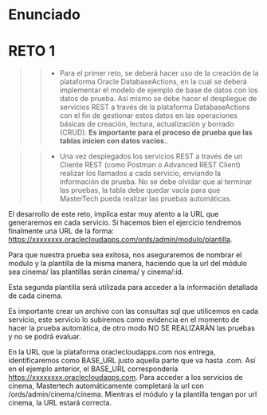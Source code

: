 # Enunciado
# RETO 1

>> * Para el primer reto, se deberá hacer uso de la creación de la plataforma Oracle DatabaseActions, en la cual se deberá implementar el modelo de ejemplo de base de datos con los datos de prueba. Así mismo se debe hacer el despliegue de servicios REST a través de la plataforma DatabaseActions con el fin de gestionar estos datos en las operaciones básicas de creación, lectura, actualización y borrado (CRUD). **Es importante para el proceso de prueba que las tablas inicien con datos vacíos.**.

>> * Una vez desplegados los servicios REST a través de un Cliente REST (como Postman o Advanced REST Client) realizar los llamados a cada servicio, enviando la información de prueba. No se debe olvidar que al terminar las pruebas, la tabla debe quedar vacía para que MasterTech pueda realizar las pruebas automáticas.

El desarrollo de este reto, implica estar muy atento a la URL que generaremos en cada servicio. Si hacemos bien el ejercicio tendremos finalmente una URL de la forma: https://xxxxxxxx.oraclecloudapps.com/ords/admin/modulo/plantilla.

Para que nuestra prueba sea exitosa, nos aseguraremos de nombrar el modulo y la plantilla de la misma manera, haciendo que la url del módulo sea cinema/ las plantillas serán cinema/ y cinema/:id.

Esta segunda plantilla será utilizada para acceder a la información detallada de cada cinema.

Es importante crear un archivo con las consultas sql que utilicemos en cada servicio, este servicio lo subiremos como evidencia en el momento de hacer la prueba automática, de otro modo NO SE REALIZARÁN las pruebas y no se podrá evaluar.

En la URL que la plataforma oraclecloudapps.com nos entrega, identificaremos como BASE_URL justo aquella parte que va hasta .com. Así en el ejemplo anterior, el BASE_URL correspondería https://xxxxxxxx.oraclecloudapps.com. Para acceder a los servicios de cinema, Mastertech automáticamente completará la url con /ords/admin/cinema/cinema. Mientras el módulo y la plantilla tengan por url cinema, la URL estará correcta.

